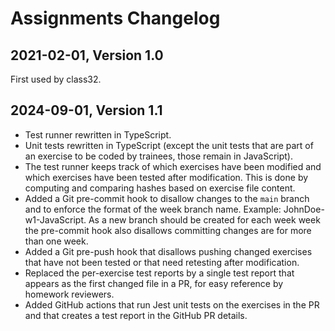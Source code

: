 # Assignments Changelog

## 2021-02-01, Version 1.0

First used by class32.

## 2024-09-01, Version 1.1

- Test runner rewritten in TypeScript.
- Unit tests rewritten in TypeScript (except the unit tests that are part of an exercise to be coded by trainees, those remain in JavaScript).
- The test runner keeps track of which exercises have been modified and which exercises have been tested after modification. This is done by computing and comparing hashes based on exercise file content.
- Added a Git pre-commit hook to disallow changes to the `main` branch and to enforce the format of the week branch name. Example: JohnDoe-w1-JavaScript. As a new branch should be created for each week week the pre-commit hook also disallows committing changes are for more than one week.
- Added a Git pre-push hook that disallows pushing changed exercises that have not been tested or that need retesting after modification.
- Replaced the per-exercise test reports by a single test report that appears as the first changed file in a PR, for easy reference by homework reviewers.
- Added GitHub actions that run Jest unit tests on the exercises in the PR and that creates a test report in the GitHub PR details.
